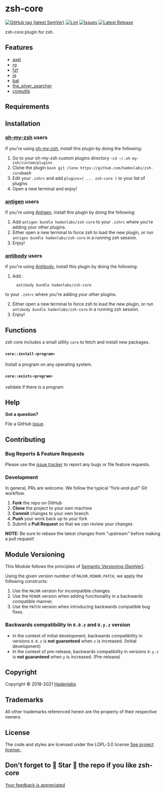 <!--


  ** DO NOT EDIT THIS FILE
  **
  ** 1) Make all changes to `README.yaml`
  ** 2) Run`make readme` to rebuild this file.
  **
  ** (We maintain HUNDREDS of open source projects. This is how we maintain our sanity.)
  **


  -->

# zsh-core

[![GitHub tag (latest SemVer)](https://img.shields.io/github/v/tag/hadenlabs/zsh-core.svg?label=latest&sort=semver)](https://github.com/hadenlabs/zsh-core/releases) [![Lint](https://github.com/hadenlabs/zsh-core/actions/workflows/lint.yml/badge.svg?branch=develop)](https://github.com/hadenlabs/zsh-core/actions) [![Issues](https://img.shields.io/github/issues/hadenlabs/zsh-core.svg)](https://github.com/hadenlabs/zsh-core/issues) [![Latest Release](https://img.shields.io/github/release/hadenlabs/zsh-core.svg)](https://github.com/hadenlabs/zsh-core/releases)

zsh-core plugin for zsh.

## Features

- [axel](https://github.com/axel-download-accelerator/axel)
- [rg](https://github.com/BurntSushi/ripgrep)
- [fzf](https://github.com/junegunn/fzf)
- [jq](https://stedolan.github.io/jq/)
- [bat](https://github.com/sharkdp/bat)
- [the_silver_searcher](https://github.com/ggreer/the_silver_searcher)
- [coreutils](https://www.gnu.org/software/coreutils)

## Requirements

## Installation

### [oh-my-zsh](https://github.com/robbyrussell/oh-my-zsh) users

If you're using [oh-my-zsh](https://gitub.com/robbyrussell/oh-my-zsh), install this plugin by doing the following:

1.  Go to your oh-my-zsh custom plugins directory -`cd ~/.oh-my-zsh/custom/plugins`
2.  Clone the plugin `bash git clone https://github.com/hadenlabs/zsh-core`bash
3.  Edit your `.zshrc` and add `plugins=( ... zsh-core )` to your list of plugins
4.  Open a new terminal and enjoy!

### [antigen](https://github.com/zsh-users/antigen) users

If you're using [Antigen](https://github.com/zsh-users/antigen), install this plugin by doing the following:

1.  Add `antigen bundle hadenlabs/zsh-core` to your `.zshrc` where you're adding your other plugins.
2.  Either open a new terminal to force zsh to load the new plugin, or run `antigen bundle hadenlabs/zsh-core` in a running zsh session.
3.  Enjoy!

### [antibody](https://github.com/getantibody/antibody) users

If you're using [Antibody](https://github.com/getantibody/antibody), install this plugin by doing the following:

1.  Add :

```{.sourceCode .bash}
     antibody bundle hadenlabs/zsh-core
```

to your `.zshrc` where you're adding your other plugins.

2.  Either open a new terminal to force zsh to load the new plugin, or run `antibody bundle hadenlabs/zsh-core` in a running zsh session.
3.  Enjoy!

## Functions

zsh core includes a small utility `core` to fetch and install new packages.

#### `core::install` `<program>`

Install a program on any operating system.

#### `core::exists` `<program>`

validate if there is a program

## Help

**Got a question?**

File a GitHub [issue](https://github.com/hadenlabs/zsh-core/issues).

## Contributing

### Bug Reports & Feature Requests

Please use the [issue tracker](https://github.com/hadenlabs/zsh-core/issues) to report any bugs or file feature requests.

### Development

In general, PRs are welcome. We follow the typical "fork-and-pull" Git workflow.

1.  **Fork** the repo on GitHub
2.  **Clone** the project to your own machine
3.  **Commit** changes to your own branch
4.  **Push** your work back up to your fork
5.  Submit a **Pull Request** so that we can review your changes

**NOTE:** Be sure to rebase the latest changes from "upstream" before making a pull request!

## Module Versioning

This Module follows the principles of [Semantic Versioning (SemVer)](https://semver.org/).

Using the given version number of `MAJOR.MINOR.PATCH`, we apply the following constructs:

1. Use the `MAJOR` version for incompatible changes.
1. Use the `MINOR` version when adding functionality in a backwards compatible manner.
1. Use the `PATCH` version when introducing backwards compatible bug fixes.

### Backwards compatibility in `0.0.z` and `0.y.z` version

- In the context of initial development, backwards compatibility in versions `0.0.z` is **not guaranteed** when `z` is increased. (Initial development)
- In the context of pre-release, backwards compatibility in versions `0.y.z` is **not guaranteed** when `y` is increased. (Pre-release)

## Copyright

Copyright © 2018-2021 [Hadenlabs](https://hadenlabs.com)

## Trademarks

All other trademarks referenced herein are the property of their respective owners.

## License

The code and styles are licensed under the LGPL-3.0 license [See project license.](LICENSE).

## Don't forget to 🌟 Star 🌟 the repo if you like zsh-core

[Your feedback is appreciated](https://github.com/hadenlabs/zsh-core/issues)
